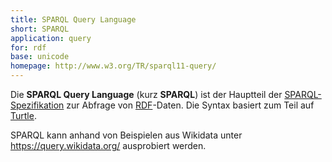 ```yaml
---
title: SPARQL Query Language
short: SPARQL
application: query
for: rdf
base: unicode
homepage: http://www.w3.org/TR/sparql11-query/
---
```


Die **SPARQL Query Language** (kurz **SPARQL**) ist der Hauptteil der [SPARQL-Spezifikation](sparql) zur Abfrage von [RDF](rdf)-Daten. Die Syntax basiert zum Teil auf [Turtle](rdf/turtle).

SPARQL kann anhand von Beispielen aus Wikidata unter <https://query.wikidata.org/> ausprobiert werden.
